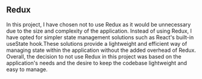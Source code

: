 ## Redux

In this project, I have chosen not to use Redux as it would be unnecessary due to the size and complexity of the application.
Instead of using Redux, I have opted for simpler state management solutions such as React's built-in useState hook.These solutions provide a lightweight and efficient way of managing state within the application without the added overhead of Redux.
Overall, the decision to not use Redux in this project was based on the application's needs and the desire to keep the codebase lightweight and easy to manage.
